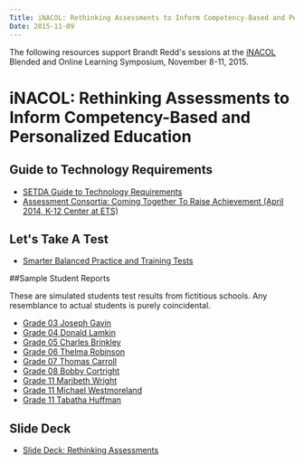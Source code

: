 ```yaml
---
Title: iNACOL: Rethinking Assessments to Inform Competency-Based and Personalized Education
Date: 2015-11-09
---
```


The following resources support Brandt Redd's sessions at the [iNACOL](http://www.inacol.org) Blended and Online Learning Symposium, November 8-11, 2015.

# iNACOL: Rethinking Assessments to Inform Competency-Based and Personalized Education

## Guide to Technology Requirements

* [SETDA Guide to Technology Requirements](http://gtr.setda.org)
* [Assessment Consortia: Coming Together To Raise Achievement (April 2014, K-12 Center at ETS)](http://www.k12center.org/publications/raise_achievement.html)

## Let's Take A Test
* [Smarter Balanced Practice and Training Tests](http://practice.smarterbalanced.org)

##Sample Student Reports

These are simulated students test results from fictitious schools. Any resemblance to actual students is purely coincidental.

* [Grade 03 Joseph Gavin](Grade03-Joseph-Gavin.pdf)
* [Grade 04 Donald Lamkin](Grade04-Donald-Lamkin.pdf)
* [Grade 05 Charles Brinkley](Grade05-Charles-Brinkley.pdf)
* [Grade 06 Thelma Robinson](Grade06-Thelma-Robinson.pdf)
* [Grade 07 Thomas Carroll](Grade07-Thomas-Carroll.pdf)
* [Grade 08 Bobby Cortright](Grade08-Bobby-Cortright.pdf)
* [Grade 11 Maribeth Wright](Grade11-Maribeth-Wright.pdf)
* [Grade 11 Michael Westmoreland](Grade11-Michael-Westmoreland.pdf)
* [Grade 11 Tabatha Huffman](Grade11-Tabatha-Huffman.pdf)

## Slide Deck
* [Slide Deck: Rethinking Assessments](iNACOL-Rethinking-Assessments.pdf) 
